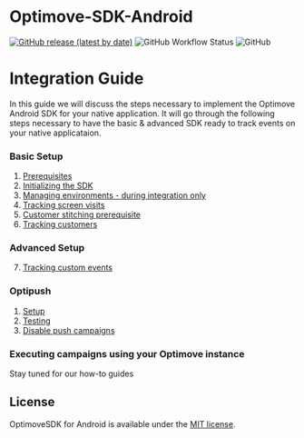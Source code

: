 # Optimove-SDK-Android

[![GitHub release (latest by date)](https://img.shields.io/github/v/release/optimove-tech/Optimove-SDK-Android?style=flat-square)](https://github.com/optimove-tech/Optimove-SDK-Android/releases/latest)
![GitHub Workflow Status](https://img.shields.io/github/workflow/status/optimove-tech/Optimove-SDK-Android/Android%20CI?style=flat-square)
![GitHub](https://img.shields.io/github/license/optimove-tech/Optimove-SDK-Android?style=flat-square)

# Integration Guide

In this guide we will discuss the steps necessary to implement the Optimove Android SDK for your native application. It will go through the following steps necessary to have the basic & advanced SDK ready to track events on your native applicataion. 

### Basic Setup
1. [Prerequisites](https://github.com/optimove-tech/Optimove-SDK-Android/wiki/Prerequisites)
2. [Initializing the SDK](https://github.com/optimove-tech/Optimove-SDK-Android/wiki/Initializing-the-sdk)
3. [Managing environments - during integration only](https://github.com/optimove-tech/Optimove-SDK-Android/wiki/Managing-environments)
4. [Tracking screen visits](https://github.com/optimove-tech/Optimove-SDK-Android/wiki/Tracking-screen-visits)
5. [Customer stitching prerequisite](https://github.com/optimove-tech/Optimove-SDK-Android/wiki/Customer-stitching-prerequisite)
6. [Tracking customers](https://github.com/optimove-tech/Optimove-SDK-Android/wiki/Tracking-customers)

### Advanced Setup
7. [Tracking custom events](https://github.com/optimove-tech/Optimove-SDK-Android/wiki/Tracking-custom-events)

### Optipush
1. [Setup](https://github.com/optimove-tech/Optimove-SDK-Android/wiki/Optipush-setup)
2. [Testing](https://github.com/optimove-tech/Optimove-SDK-Android/wiki/Optipush-testing)
3. [Disable push campaigns](https://github.com/optimove-tech/Optimove-SDK-Android/wiki/Disable-push-campaigns)

### Executing campaigns using your Optimove instance
Stay tuned for our how-to guides

## License

OptimoveSDK for Android is available under the [MIT license](LICENSE).
